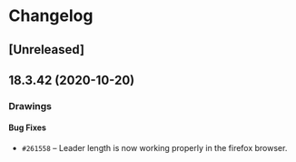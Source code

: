 # Changelog

## [Unreleased]

## 18.3.42 (2020-10-20)

### Drawings

#### Bug Fixes

- `#261558` – Leader length is now working properly in the firefox browser.